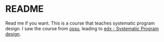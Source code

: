 # README

Read me if you want. This is a course that teaches systematic program design. I saw the course from [ossu](https://github.com/ossu/computer-science/blob/master/coursepages/spd/README.md), leading to [edx - Systematic Program design](https://learning.edx.org/course/course-v1:UBCx+SPD1x+2T2015).

